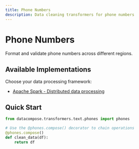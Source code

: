 ```yaml
---
title: Phone Numbers
description: Data cleaning transformers for phone numbers
---
```


# Phone Numbers

Format and validate phone numbers across different regions.

## Available Implementations

Choose your data processing framework:

- [Apache Spark - Distributed data processing](./phone-numbers/pyspark)

## Quick Start

```python
from datacompose.transformers.text.phones import phones

# Use the @phones.compose() decorator to chain operations
@phones.compose()
def clean_data(df):
    return df
```
